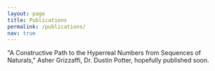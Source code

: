 ```yaml
---
layout: page
title: Publications
permalink: /publications/
nav: true
---
```


"A Constructive Path to the Hyperreal Numbers from Sequences of Naturals," Asher Grizzaffi, Dr. Dustin Potter, hopefully published soon.